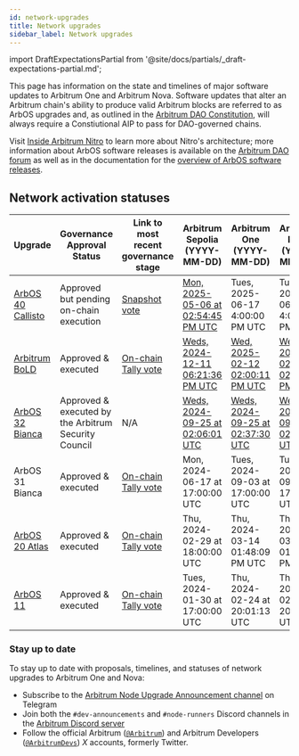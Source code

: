 ```yaml
---
id: network-upgrades
title: Network upgrades
sidebar_label: Network upgrades
---
```


import DraftExpectationsPartial from '@site/docs/partials/_draft-expectations-partial.md'; 

<DraftExpectationsPartial />



This page has information on the state and timelines of major software updates to Arbitrum One and Arbitrum Nova. Software updates that alter an Arbitrum chain's ability to produce valid Arbitrum blocks are referred to as ArbOS upgrades and, as outlined in the [Arbitrum DAO Constitution](./dao-constitution.md), will always require a Constiutional AIP to pass for DAO-governed chains.

Visit [Inside Arbitrum Nitro](https://docs.arbitrum.io/inside-arbitrum-nitro/) to learn more about Nitro's architecture; more information about ArbOS software releases is available on the [Arbitrum DAO forum](https://forum.arbitrum.foundation/t/arbitrum-arbos-upgrades/19695) as well as in the documentation for the [overview of ArbOS software releases](https://docs.arbitrum.io/node-running/reference/arbos-software-releases/overview).

## Network activation statuses

| Upgrade         | Governance Approval Status | Link to most recent governance stage             | Arbitrum Sepolia (YYYY-MM-DD)    | Arbitrum One (YYYY-MM-DD) | Arbitrum Nova     (YYYY-MM-DD)      |
|-----------------|----------------------------|--------------------------------------------------|----------------------------------|---------------------------|-------------------------------------|
| [ArbOS 40 Callisto](https://docs.arbitrum.io/node-running/reference/arbos-software-releases/arbos40) | Approved but pending on-chain execution              | [Snapshot vote](https://snapshot.box/#/s:arbitrumfoundation.eth/proposal/0x7cc26491a070c74c1a4ec5a9892571d31eb690015936a35b52c0d3a97bd5497f)                                                                    | [Mon, 2025-05-06 at 02:54:45 PM UTC](https://sepolia.arbiscan.io/tx/0xce8d716391583d10e6c7b27d17118b9e2845cbb44321b466adff1b9168603a40) | Tues, 2025-06-17 4:00:00 PM UTC | Tues, 2025-06-17 4:00:00 PM UTC |
| [Arbitrum BoLD](https://docs.arbitrum.io/how-arbitrum-works/bold/gentle-introduction)                | Approved & executed                                  | [On-chain Tally vote](https://www.tally.xyz/gov/arbitrum/proposal/101924107818180443784046677916233531742645798596604549673138282938475874935972?govId=eip155:42161:0xf07DeD9dC292157749B6Fd268E37DF6EA38395B9) | [Weds, 2024-12-11 06:21:36 PM UTC](https://sepolia.etherscan.io/tx/0x84950b761493e33b792986b66201401fce921cc75ad2e1811fea3f2644a27b99) | [Wed, 2025-02-12 02:00:11 PM UTC](https://etherscan.io/tx/0xe9788a104f8443b5900e54f8c887f0522d121487fc343a1ff90e1e6ed987967e) | [Wed, 2025-02-12 02:00:11 PM UTC](https://etherscan.io/tx/0xe9788a104f8443b5900e54f8c887f0522d121487fc343a1ff90e1e6ed987967e) |
| [ArbOS 32 Bianca](https://docs.arbitrum.io/run-arbitrum-node/arbos-releases/arbos32)                 | Approved & executed by the Arbitrum Security Council | N/A                                                                                                                                                                                                             | [Weds, 2024-09-25 at 02:06:01 UTC](https://sepolia.arbiscan.io/tx/0x180d29cc945cbedbb7076d721560cecbde71cda9b61a1614535f88e712dce692)  | [Weds, 2024-09-25 at 02:37:30 UTC](https://arbiscan.io/tx/0x28f3ae9002bd49f4bbcb6ffa48b2e8f30692f7fdf0b9d84e4c2a4e0b75d732e8) | [Weds, 2024-09-25 at 02:26:11 UTC](https://nova.arbiscan.io/tx/0x77224d12d0154bf971094202a5e24cbc21b7e8f1bef2d716098e9fc9b34202b7) |
| ArbOS 31 Bianca                                                                                      | Approved & executed                                  | [On-chain Tally vote](https://www.tally.xyz/gov/arbitrum/proposal/108288822474129076868455956066667369439381709547570289793612729242368710728616)                                                               | Mon, 2024-06-17 at 17:00:00 UTC  | Tues, 2024-09-03 at 17:00:00 UTC | Tues, 2024-09-03 at 17:00:00 UTC |
| [ArbOS 20 Atlas](https://docs.arbitrum.io/node-running/reference/arbos-software-releases/arbos20)    | Approved & executed                                  | [On-chain Tally vote](https://www.tally.xyz/gov/arbitrum/proposal/46905320292877192134536823079608810426433248493109520384601548724615383601450?chart=bubble)                                                   | Thu, 2024-02-29 at 18:00:00 UTC  | Thu, 2024-03-14 01:48:09 PM UTC | Thu, 2024-03-14 01:48:09 PM UTC                                               |
| [ArbOS 11](https://docs.arbitrum.io/node-running/reference/arbos-software-releases/arbos11)          | Approved & executed                                  | [On-chain Tally vote](https://www.tally.xyz/gov/arbitrum/proposal/77069694702187027448745871790562515795432836429094222862498991082283032976814)                                                                | Tues, 2024-01-30 at 17:00:00 UTC | Thu, 2024-02-24 at 20:01:13 UTC | Thu, 2024-02-24 at 20:01:13 UTC |



### Stay up to date
To stay up to date with proposals, timelines, and statuses of network upgrades to Arbitrum One and Nova:
- Subscribe to the [Arbitrum Node Upgrade Announcement channel](https://t.me/arbitrumnodeupgrade) on Telegram
- Join both the `#dev-announcements` and `#node-runners` Discord channels in the [Arbitrum Discord server](https://discord.gg/arbitrum)
- Follow the official Arbitrum ([`@Arbitrum`](https://twitter.com/arbitrum)) and Arbitrum Developers ([`@ArbitrumDevs`](https://twitter.com/ArbitrumDevs)) _X_ accounts, formerly Twitter.
